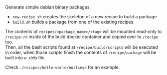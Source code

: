 Generate simple debian binary packages.  

* `new-recipe.sh` creates the skeleton of a new recipe to build a package.  
* `build.sh` builds a package from one of the existing recipes.  

The contents of `recipes/<package_name>/<tag>` will be mounted read-only to `/recipe-ro`
inside of the build docker container and copied over to `/recipe` too.  
Then, all the bash scripts found at `/recipe/build/scripts` will be executed in
order, when those scripts finish the contents of `/recipe/package` will be built
into a .deb file.  

Check `./recipes/hello-world/bullseye` for an example.  

